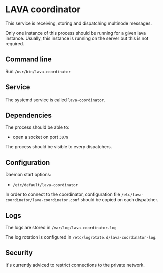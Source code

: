 # LAVA coordinator

This service is receiving, storing and dispatching multinode messages.

Only one instance of this process should be running for a given lava instance. Usually, this instance is running on the server but this is not required.

## Command line

Run `/usr/bin/lava-coordinator`

## Service

The systemd service is called `lava-coordinator`.

## Dependencies

The process should be able to:

* open a socket on port `3079`

The process should be visible to every dispatchers.

## Configuration

Daemon start options:

* `/etc/default/lava-coordinator`

In order to connect to the coordinator, configuration file
`/etc/lava-coordinator/lava-coordinator.conf` should be copied on each
dispatcher.

## Logs

The logs are stored in `/var/log/lava-coordinator.log`

The log rotation is configured in `/etc/logrotate.d/lava-coordinator-log`.

## Security

It's currently adviced to restrict connections to the private network.
